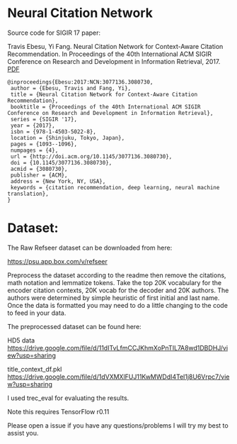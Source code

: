# Neural Citation Network
Source code for SIGIR 17 paper:

Travis Ebesu, Yi Fang. Neural Citation Network for Context-Aware Citation Recommendation. In Proceedings of the 40th International ACM SIGIR Conference on Research and Development in Information Retrieval, 2017. [PDF](http://www.cse.scu.edu/~yfang/NCN.pdf)


```
@inproceedings{Ebesu:2017:NCN:3077136.3080730,
 author = {Ebesu, Travis and Fang, Yi},
 title = {Neural Citation Network for Context-Aware Citation Recommendation},
 booktitle = {Proceedings of the 40th International ACM SIGIR Conference on Research and Development in Information Retrieval},
 series = {SIGIR '17},
 year = {2017},
 isbn = {978-1-4503-5022-8},
 location = {Shinjuku, Tokyo, Japan},
 pages = {1093--1096},
 numpages = {4},
 url = {http://doi.acm.org/10.1145/3077136.3080730},
 doi = {10.1145/3077136.3080730},
 acmid = {3080730},
 publisher = {ACM},
 address = {New York, NY, USA},
 keywords = {citation recommendation, deep learning, neural machine translation},
} 
```

# Dataset:
The Raw Refseer dataset can be downloaded from here:

https://psu.app.box.com/v/refseer

Preprocess the dataset according to the readme then remove the citations, math notation and lemmatize tokens. Take the top 20K vocabulary for the encoder citation contexts, 20K vocab for the decoder and 20K authors. The authors were determined by simple heuristic of first initial and last name. Once the data is formatted you may need to do a little changing to the code to feed in your data. 

The preprocessed dataset can be found here: 

HD5 data
https://drive.google.com/file/d/11dITvLfmCCJKhmXoPnTIL7A8wd1DBDHJ/view?usp=sharing

title_context_df.pkl
https://drive.google.com/file/d/1dVXMXlFUJ11KwMWDdI4Tel1j8U6Vrpc7/view?usp=sharing

I used trec_eval for evaluating the results.

Note this requires TensorFlow r0.11


Please open a issue if you have any questions/problems I will try my best to assist you.
